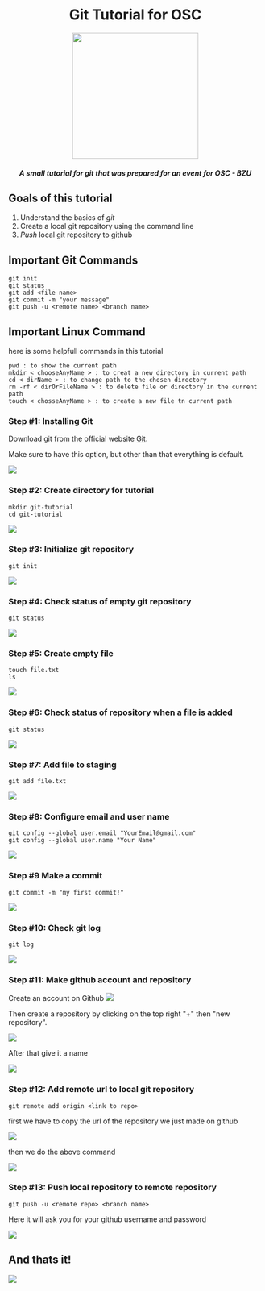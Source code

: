 <div align="center">

# Git Tutorial for OSC

<img src="https://s24255.pcdn.co/wp-content/uploads/2015/02/Git.png" height="250px" width="250px">

##### A small tutorial for git that was prepared for an event for OSC - BZU

</div>

## Goals of this tutorial

1. Understand the basics of *git*
2. Create a local git repository using the command line
3. *Push* local git repository to github


## Important Git Commands
```
git init
git status
git add <file name> 
git commit -m "your message"
git push -u <remote name> <branch name>
```

## Important Linux Command

here is some helpfull commands in this tutorial

```
pwd : to show the current path
mkdir < chooseAnyName > : to creat a new directory in current path
cd < dirName > : to change path to the chosen directory
rm -rf < dirOrFileName > : to delete file or directory in the current path
touch < chosseAnyName > : to create a new file tn current path
```

### Step #1: Installing Git

Download git from the official website [Git](https://git-scm.com/). 

Make sure to have this option, but other than that everything is default.

<img src="pictures/gitbashsure.png">

### Step #2: Create directory for tutorial
```
mkdir git-tutorial
cd git-tutorial
```

<img src="pictures/step2.png">


### Step #3: Initialize git repository
```
git init
```

<img src="pictures/step3.png">


### Step #4: Check status of empty git repository
```
git status
```

<img src="pictures/step4.png">

### Step #5: Create empty file
```
touch file.txt
ls
```

<img src="pictures/step5.png">


### Step #6: Check status of repository when a file is added
```
git status
```

<img src="pictures/step6.png">

### Step #7: Add file to staging
```
git add file.txt
```

<img src="pictures/step7.png">


### Step #8: Configure email and user name
```
git config --global user.email "YourEmail@gmail.com"
git config --global user.name "Your Name"
```

<img src="pictures/step8.png">

### Step #9 Make a commit
```
git commit -m "my first commit!"
```

<img src="pictures/step9.png">


### Step #10: Check git log
```
git log
```

<img src="pictures/step10.png">

### Step #11: Make github account and repository

Create an account on Github
<img src="pictures/step11.png">

Then create a repository by clicking on the top right "+" then "new repository".

<img src="pictures/step11-1.png">

After that give it a name 

<img src="pictures/step11-2.png">

### Step #12: Add remote url to local git repository
```
git remote add origin <link to repo>
```

first we have to copy the url of the repository we just made on github

<img src="pictures/step12.png">

then we do the above command

<img src="pictures/step12-1.png">

### Step #13: Push local repository to remote repository

```
git push -u <remote repo> <branch name>
```

Here it will ask you for your github username and password

<img src="pictures/step13.png">



## And thats it! 

<img src="pictures/done.png">
